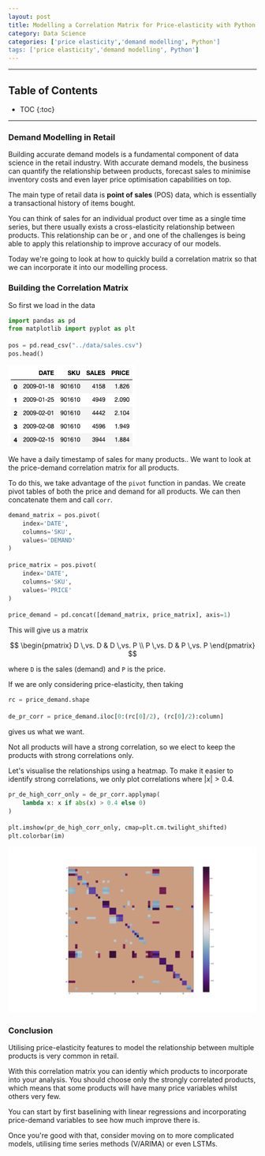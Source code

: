 ```yaml
---
layout: post
title: Modelling a Correlation Matrix for Price-elasticity with Python
category: Data Science
categories: ['price elasticity','demand modelling', Python']
tags: ['price elasticity','demand modelling', Python']
---
```


---
<h2 class="no_toc">Table of Contents</h2>

* TOC
{:toc}

<!-- Need this for table of contents above -->
---


### Demand Modelling in Retail

Building accurate demand models is a fundamental component of data science in the retail industry. With accurate demand models, the business can quantify the relationship between products, forecast sales to minimise inventory costs and even layer price optimisation capabilities on top.

The main type of retail data is __point of sales__ (POS) data, which is essentially a transactional history of items bought. 

You can think of sales for an individual product over time as a single time series, but there usually exists a cross-elasticity relationship between products. This relationship can be <good> or <bad>, and one of the challenges is being able to apply this relationship to improve accuracy of our models. 

Today we're going to look at how to quickly build a correlation matrix so that we can incorporate it into our modelling process. 

### Building the Correlation Matrix

So first we load in the data

```python
import pandas as pd
from matplotlib import pyplot as plt

pos = pd.read_csv("../data/sales.csv")
pos.head()
```

![pos DataFrame](../public/pos_df.png)

We have a daily timestamp of sales for many products.. We want to look at the price-demand correlation matrix for all products. 

To do this, we take advantage of the `pivot` function in pandas. We create pivot tables of both the price and demand for all products. We can then concatenate them and call `corr`.

```python
demand_matrix = pos.pivot(
    index='DATE',
    columns='SKU',
    values='DEMAND'
)

price_matrix = pos.pivot(
    index='DATE',
    columns='SKU',
    values='PRICE'
)

price_demand = pd.concat([demand_matrix, price_matrix], axis=1)
```

This will give us a matrix

$$
\begin{pmatrix}
D \,vs. D & D \,vs. P \\
P \,vs. D & P \,vs. P 
\end{pmatrix}
$$

where `D` is the sales (demand) and `P` is the price. 

If we are only considering price-elasticity, then taking

```python
rc = price_demand.shape

de_pr_corr = price_demand.iloc[0:(rc[0]/2), (rc[0]/2):column]
```

gives us what we want. 

Not all products will have a strong correlation, so we elect to keep the products with strong correlations only. 

Let's visualise the relationships using a heatmap. To make it easier to identify strong correlations, we only plot correlations where $\lvert x\rvert > 0.4$.

```python
pr_de_high_corr_only = de_pr_corr.applymap(
    lambda x: x if abs(x) > 0.4 else 0)
)

plt.imshow(pr_de_high_corr_only, cmap=plt.cm.twilight_shifted)
plt.colorbar(im)
```

![correlation heatmap](../public/correlation_matrix.png)


### Conclusion

Utilising price-elasticity features to model the relationship between multiple products is very common in retail.  

With this correlation matrix you can identiy which products to incorporate into your analysis. You should choose only the strongly correlated products, which means that some products will have many price variables whilst others very few. 

You can start by first baselining with linear regressions and incorporating price-demand variables to see how much improve there is. 

Once you're good with that, consider moving on to more complicated models, utilising time series methods (V/ARIMA) or even LSTMs.
